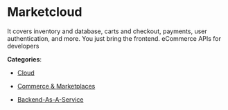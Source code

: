 # Marketcloud


It covers inventory and database, carts and checkout, payments, user authentication, and more.  You just bring the frontend. eCommerce APIs for developers



**Categories**:

- [Cloud](https://github.com/apis-list/apis-list#cloud)

- [Commerce & Marketplaces](https://github.com/apis-list/apis-list#commerce-and-marketplaces)

- [Backend-As-A-Service](https://github.com/apis-list/apis-list#backend-as-a-service)



